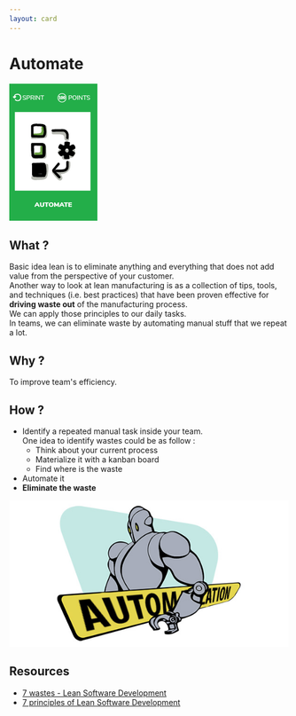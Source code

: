 ```yaml
---
layout: card
---
```


# Automate
![Automate an current manual task](images/automate.png)

## What ?
Basic idea lean is to eliminate anything and everything that does not add value from the perspective of your customer.  
Another way to look at lean manufacturing is as a collection of tips, tools, and techniques (i.e. best practices) that have been proven effective for **driving waste out** of the manufacturing process.  
We can apply those principles to our daily tasks.  
In teams, we can eliminate waste by automating manual stuff that we repeat a lot. 

## Why ?
To improve team's efficiency.

## How ?
* Identify a repeated manual task inside your team.  
    One idea to identify wastes could be as follow :
    * Think about your current process
    * Materialize it with a kanban board
    * Find where is the waste
* Automate it
* **Eliminate the waste**

![Automate a current manual task](images/automate-task1.jpg)  
## Resources
* [7 wastes - Lean Software Development](https://dzone.com/articles/seven-wastes-software)
* [7 principles of Lean Software Development](https://agilevelocity.com/lean/7-principles-of-lean-software-development/)
